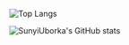 ![Top Langs](https://github-readme-stats.vercel.app/api/top-langs/?username=SunyiUborka&layout=compact&theme=radical&langs_count=10)

<!--![SunyiUborka's WakaTime stats](https://github-readme-stats.vercel.app/api/wakatime?username=SunyiUborka&theme=radical)
-->
![SunyiUborka's GitHub stats](https://github-readme-stats.vercel.app/api?username=SunyiUborka&show_icons=true&theme=radical)
